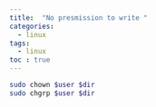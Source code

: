 ```yaml
---
title:  "No presmission to write "
categories: 
  - linux
tags:
  - linux
toc : true
---
```





```bash
sudo chown $user $dir
sudo chgrp $user $dir
```

